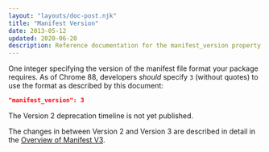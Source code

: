 ```yaml
---
layout: "layouts/doc-post.njk"
title: "Manifest Version"
date: 2013-05-12
updated: 2020-06-20
description: Reference documentation for the manifest_version property of manifest.json.
---
```


One integer specifying the version of the manifest file format your package requires. As of Chrome
88, developers _should_ specify `3` (without quotes) to use the format as described by this
document:

```json
"manifest_version": 3
```

The Version 2 deprecation timeline is not yet published.

The changes in between Version 2 and Version 3 are described in detail in the [Overview of Manifest V3](https://developer.chrome.com/docs/extensions/mv3/intro/mv3-overview/).
